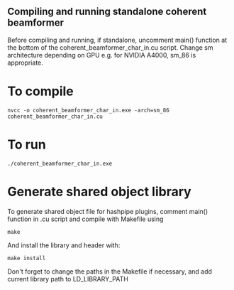 ## Compiling and running standalone coherent beamformer

Before compiling and running, if standalone, uncomment main() function at the bottom of the coherent_beamformer_char_in.cu script.
Change sm architecture depending on GPU e.g. for NVIDIA A4000, sm_86 is appropriate.

# To compile
```
nvcc -o coherent_beamformer_char_in.exe -arch=sm_86 coherent_beamformer_char_in.cu
```

# To run
```
./coherent_beamformer_char_in.exe
```

# Generate shared object library
To generate shared object file for hashpipe plugins, comment main() function in .cu script and compile with Makefile using
```
make
```

And install the library and header with:
```
make install
```

Don't forget to change the paths in the Makefile if necessary, and add current library path to LD_LIBRARY_PATH
